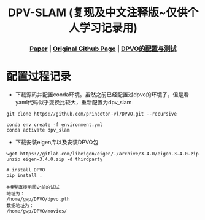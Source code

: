 [comment]: <> (# DPV-SLAM)

<!-- PROJECT LOGO -->

<p align="center">

  <h1 align="center"> DPV-SLAM (复现及中文注释版~仅供个人学习记录用)
  </h1>

[comment]: <> (  <h2 align="center">PAPER</h2>)
  <h3 align="center">
  <a href="https://arxiv.org/pdf/2408.01654" target="_blank">Paper</a> 
  | <a href="https://github.com/princeton-vl/DPVO" target="_blank">Original Github Page</a>
  | <a href="https://github.com/KwanWaiPang/DPVO_comment" target="_blank">DPVO的配置与测试</a>
  </h3>
  <div align="center"></div>

# 配置过程记录
* 下载源码并配置conda环境。虽然之前已经配置过dpvo的环境了，但是看yaml代码似乎变换比较大，重新配置为dpv_slam
~~~
git clone https://github.com/princeton-vl/DPVO.git --recursive

conda env create -f environment.yml
conda activate dpv_slam
~~~

* 下载安装eigen库以及安装DPVO包
~~~
wget https://gitlab.com/libeigen/eigen/-/archive/3.4.0/eigen-3.4.0.zip
unzip eigen-3.4.0.zip -d thirdparty

# install DPVO
pip install .

#模型直接用回之前的试试
地址为：
/home/gwp/DPVO/dpvo.pth
数据地址为：
/home/gwp/DPVO/movies/
~~~